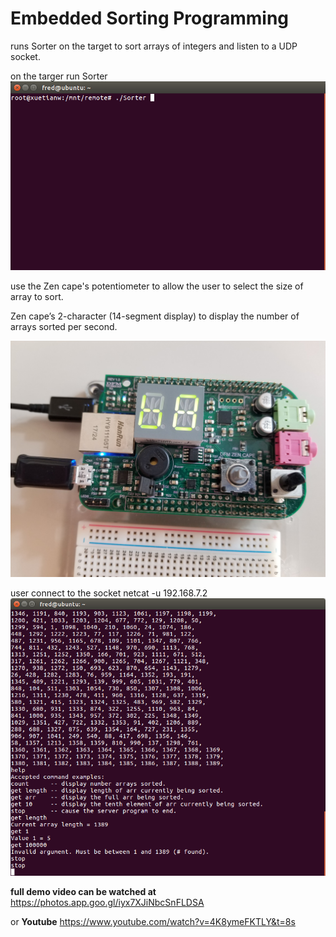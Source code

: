 # Embedded Sorting Programming


runs Sorter on the target to sort arrays of integers
and listen to a UDP socket. 
 
on the targer run Sorter
![alt text](README-photos/image1)


use the Zen cape's potentiometer to allow the user to select the size of array to sort.

Zen cape’s 2-character (14-segment display) to display the number of arrays sorted per second.
 
![alt text](README-photos/Seg-Display.jpg)


user connect to the socket netcat -u 192.168.7.2
![alt text](README-photos/image2)


**full demo video can be watched at**
https://photos.app.goo.gl/iyx7XJiNbcSnFLDSA

or **Youtube** https://www.youtube.com/watch?v=4K8ymeFKTLY&t=8s